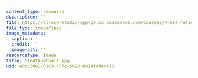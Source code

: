 ```yaml
---
content_type: resource
description: ''
file: https://ol-ocw-studio-app-qa.s3.amazonaws.com/courses/4-614-religious-architecture-and-islamic-cultures-fall-2002/e0d8388101c3c57c50228914fddece72_5104thumbnail.jpg
file_type: image/jpeg
image_metadata:
  caption: ''
  credit: ''
  image-alt: ''
resourcetype: Image
title: 5104thumbnail.jpg
uid: e0d83881-01c3-c57c-5022-8914fddece72
---
```

